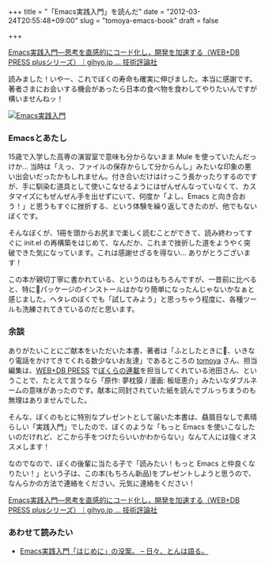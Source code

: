 +++
title = "「Emacs実践入門」を読んだ"
date = "2012-03-24T20:55:48+09:00"
slug = "tomoya-emacs-book"
draft = false

+++

<p><a href="http://gihyo.jp/magazine/wdpress/plus/978-4-7741-5002-4" title="Emacs実践入門―思考を直感的にコード化し，開発を加速する（WEB+DB PRESS plusシリーズ）｜gihyo.jp … 技術評論社">Emacs実践入門―思考を直感的にコード化し，開発を加速する（WEB+DB PRESS plusシリーズ）｜gihyo.jp … 技術評論社</a></p>
<p>読みました！いやー、これでぼくの寿命も確実に伸びました。本当に感謝です。著者さまにお会いする機会があったら日本の食べ物を食わしてやりたいんですが構いませんねッ！</p>
<p><a href="http://www.flickr.com/photos/june29/6864594606/" title="Emacs実践入門 by june29, on Flickr"><img src="http://farm8.staticflickr.com/7191/6864594606_c32840b50e_z.jpg" alt="Emacs実践入門"></a></p>
<h3>Emacsとあたし</h3>
<p>15歳で入学した高専の演習室で意味も分からないまま Mule を使っていたんだっけか… 当時は「えっ、ファイルの保存からして分からんし」みたいな印象の悪い出会いだったかもしれません。付き合いだけはけっこう長かったりするのですが、手に馴染む道具として使いこなせるようにはぜんぜんなっていなくて、カスタマイズにもぜんぜん手を出せずにいて、何度か「よし、Emacs と向き合おう！」と思うもすぐに挫折する、という体験を繰り返してきたのが、他でもないぼくです。</p>
<p>そんなぼくが、1冊を頭からお尻まで楽しく読むことができて、読み終わってすぐに init.el の再構築をはじめて、なんだか、これまで挫折した道をようやく突破できた気になっています。これは感謝せざるを得ない… ありがとうございます！</p>
<p>この本が親切丁寧に書かれている、というのはもちろんですが、一昔前に比べると、特にパッケージのインストールはかなり簡単になったんじゃないかなぁと感じました。ヘタレのぼくでも「試してみよう」と思っちゃう程度に、各種ツールも洗練されてきているのだと思います。</p>
<h3>余談</h3>
<p>ありがたいことにご献本をいただいた本書、著者は「ふとしたときに、いきなり電話をかけてきてくれる数少ないお友達」であるところの <a href="http://d.hatena.ne.jp/tomoya/" title="日々、とんは語る。">tomoya</a> さん、担当編集は、<a href="http://gihyo.jp/magazine/wdpress" title="WEB+DB PRESS｜gihyo.jp … 技術評論社">WEB+DB PRESS</a> で<a href="http://june29.jp/2011/06/26/ruby-serial-publication-on-wdpress/" title="WEB+DB PRESSにてRubyの連載がはじまりました - 準二級.jp">ぼくらの連載</a>を担当してくれている池田さん、ということで、たとえて言うなら「原作: 夢枕獏 / 漫画: 板垣恵介」みたいなダブルネームの意味があったのです。献本に同封されていた紙を読んでブルっちまうのも無理はありませんでした。</p>
<p>そんな、ぼくのもとに特別なプレゼントとして届いた本書は、贔屓目なしで素晴らしい「実践入門」でしたので、ぼくのような「もっと Emacs を使いこなしたいのだけれど、どこから手をつけたらいいかわからない」なんて人には強くオススメします！</p>
<p>なのでなので、ぼくの後輩に当たる子で「読みたい！もっと Emacs と仲良くなりたい！」という子は、この本(もちろん新品)をプレゼントしようと思うので、なんらかの方法で連絡をください。元気に連絡をください！</p>
<p><a href="http://gihyo.jp/magazine/wdpress/plus/978-4-7741-5002-4" title="Emacs実践入門―思考を直感的にコード化し，開発を加速する（WEB+DB PRESS plusシリーズ）｜gihyo.jp … 技術評論社">Emacs実践入門―思考を直感的にコード化し，開発を加速する（WEB+DB PRESS plusシリーズ）｜gihyo.jp … 技術評論社</a></p>
<h3>あわせて読みたい</h3>
<ul>
<li><a href="http://d.hatena.ne.jp/tomoya/20120302/1330707564" title="Emacs実践入門「はじめに」の没案。 - 日々、とんは語る。">Emacs実践入門「はじめに」の没案。 &#8211; 日々、とんは語る。</a></li>
</ul>
